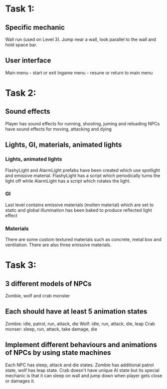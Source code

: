# Task 1:
## Specific mechanic
Wall run (used on Level 3). Jump near a wall, look parallel to the wall and hold space bar.
## User interface
Main menu - start or exit
Ingame menu - resune or return to main menu		

# Task 2:
## Sound effects
Player has sound effects for running, shooting, juming and reloading
NPCs have sound effects for moving, attacking and dying
## Lights, GI, materials, animated lights
### Lights, animated lights
FlashyLight and AlarmLight prefabs have been created which use spotlight and emissive material.
FlashyLight has a script which periodically turns the light off while AlarmLight has a script which
rotates the light.
### GI
Last level contains emissive materials (molten material) which are set to static and global illumination has been
baked to produce reflected light effect
### Materials
There are some custom textured materials such as concrete, metal box and ventilation. There are also three emissive materials.

# Task 3:
## 3 different models of NPCs
Zombie, wolf and crab monster
## Each should have at least 5 animation states
Zombie: idle, patrol, run, attack, die
Wolf: idle, run, attack, die, leap
Crab monser: sleep, run, attack, take damage, die
## Implement different behaviours and animations of NPCs by using state machines
Each NPC has sleep, attack and die states. Zombie has additional patrol state, wolf has leap state. Crab doesn't
have unique AI state but its special mechanic is that it can sleep on wall and jump down when player gets close or
damages it.